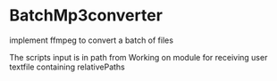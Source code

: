 # BatchMp3converter
implement ffmpeg to convert a batch of files

The scripts input is in path from
Working on module for receiving user textfile containing relativePaths

